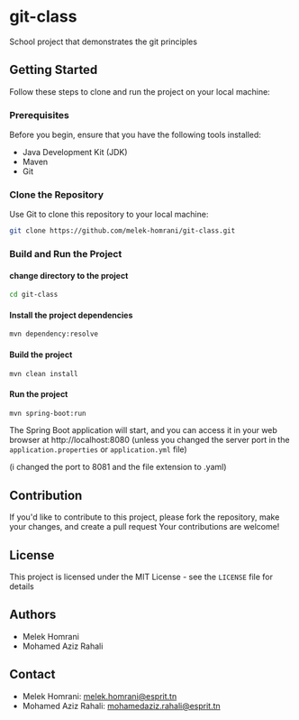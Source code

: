 # git-class
School project that demonstrates the git principles 

## Getting Started

Follow these steps to clone and run the project on your local machine:

### Prerequisites

Before you begin, ensure that you have the following tools installed:

- Java Development Kit (JDK)
- Maven
- Git

### Clone the Repository

Use Git to clone this repository to your local machine:

```bash
git clone https://github.com/melek-homrani/git-class.git
```
### Build and Run the Project

#### change directory to the project
```bash
cd git-class
```
#### Install the project dependencies
```bash
mvn dependency:resolve
```
#### Build the project
```bash
mvn clean install
```
#### Run the project
```bash
mvn spring-boot:run
```
The Spring Boot application will start, and you can access it in your web browser at http://localhost:8080
(unless you changed the server port in the `application.properties` or `application.yml` file)

(i changed the port to 8081 and the file extension to .yaml)

## Contribution
If you'd like to contribute to this project, please fork the repository, make your changes, and create a pull request
Your contributions are welcome!

## License
This project is licensed under the MIT License - see the `LICENSE` file for details
## Authors
- Melek Homrani
- Mohamed Aziz Rahali

## Contact
- Melek Homrani: melek.homrani@esprit.tn
- Mohamed Aziz Rahali: mohamedaziz.rahali@esprit.tn